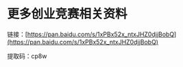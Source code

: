 # 更多创业竞赛相关资料
链接：[https://pan.baidu.com/s/1xPBx52x_ntxJHZ0djjBobQ](https://pan.baidu.com/s/1xPBx52x_ntxJHZ0djjBobQ)

提取码：cp8w
